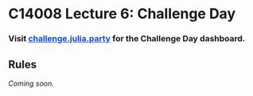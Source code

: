# C14008 Lecture 6: Challenge Day

<h3>Visit <a href="http://challenge.julia.party" style="color: #004de6">challenge.julia.party</a> for the Challenge Day dashboard.</h3>

## Rules

_Coming soon._
